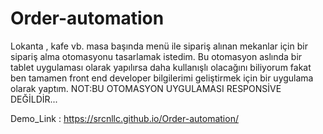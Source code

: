 # Order-automation

Lokanta , kafe vb. masa başında menü ile sipariş alınan mekanlar için bir sipariş alma otomasyonu tasarlamak istedim.
Bu otomasyon aslında bir tablet uygulaması olarak yapılırsa daha kullanışlı olacağını biliyorum fakat ben tamamen front end developer bilgilerimi geliştirmek için bir uygulama olarak yaptım.
NOT:BU OTOMASYON UYGULAMASI RESPONSİVE DEĞİLDİR...

Demo_Link :  https://srcnllc.github.io/Order-automation/
